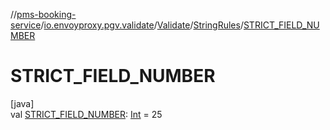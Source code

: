//[pms-booking-service](../../../../index.md)/[io.envoyproxy.pgv.validate](../../index.md)/[Validate](../index.md)/[StringRules](index.md)/[STRICT_FIELD_NUMBER](-s-t-r-i-c-t_-f-i-e-l-d_-n-u-m-b-e-r.md)

# STRICT_FIELD_NUMBER

[java]\
val [STRICT_FIELD_NUMBER](-s-t-r-i-c-t_-f-i-e-l-d_-n-u-m-b-e-r.md): [Int](https://kotlinlang.org/api/core/kotlin-stdlib/kotlin/-int/index.html) = 25
